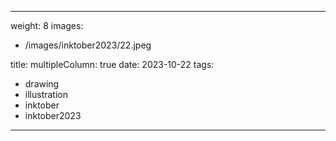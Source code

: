 
---
weight: 8
images:
- /images/inktober2023/22.jpeg

title:
multipleColumn: true
date: 2023-10-22
tags:
- drawing
- illustration
- inktober
- inktober2023
---

